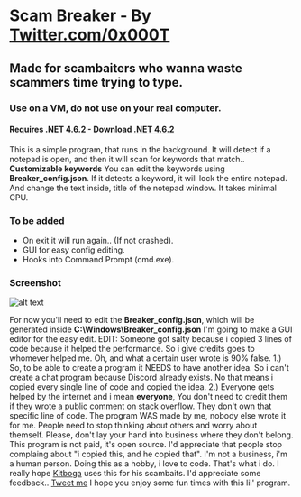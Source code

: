 # Scam Breaker - By [Twitter.com/0x000T](https://www.twitter.com/0x000T)
## Made for scambaiters who wanna waste scammers time trying to type.
### Use on a VM, do not use on your real computer.
#### Requires .NET 4.6.2 - Download [.NET 4.6.2](https://www.microsoft.com/en-us/download/details.aspx?id=53344)

This is a simple program, that runs in the background.
It will detect if a notepad is open, and then it will scan for keywords that match.. **Customizable keywords**
You can edit the keywords using **Breaker_config.json**. If it detects a keyword, it will lock the entire notepad.
And change the text inside, title of the notepad window. It takes minimal CPU.

### To be added
+ On exit it will run again.. (If not crashed).
+ GUI for easy config editing.
+ Hooks into Command Prompt (cmd.exe).

### Screenshot
![alt text](http://0x0.st/s2hg.png "Screenshot")

For now you'll need to edit the **Breaker_config.json**, which will be generated inside **C:\Windows\Breaker_config.json**
I'm going to make a GUI editor for the easy edit.
EDIT: Someone got salty because i copied 3 lines of code because it helped the performance.
So i give credits goes to whomever helped me.
Oh, and what a certain user wrote is 90% false.
1.) So, to be able to create a program it NEEDS to have another idea. So i can't create a chat program because Discord already exists. No that means i copied every single line of code and copied the idea.
2.) Everyone gets helped by the internet and i mean **everyone**, You don't need to credit them if they wrote a public comment on stack overflow. They don't own that specific line of code. The program WAS made by me, nobody else wrote it for me.
People need to stop thinking about others and worry about themself.
Please, don't lay your hand into business where they don't belong.
This program is not paid, it's open source. I'd appreciate that people stop complaing about "i copied this, and he copied that". I'm not a business, i'm a human person. Doing this as a hobby, i love to code. That's what i do.
I really hope [Kitboga](https://www.twitch.tv/kitboga) uses this for his scambaits.
I'd appreciate some feedback.. [Tweet me](https://www.twitter.com/0x000T)
I hope you enjoy some fun times with this lil' program.
